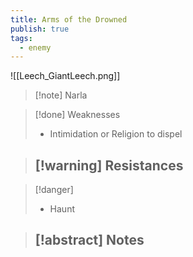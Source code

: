 ```yaml
---
title: Arms of the Drowned
publish: true
tags:
  - enemy
---
```

![[Leech_GiantLeech.png]]
> [!note] Narla
> <span style="font-family: 'Lucida Handwriting'; font-optical-sizing: auto; font-style: normal; word-break: break-word;"><span/>

> [!done] Weaknesses
> - Intimidation or Religion to dispel

> [!warning] Resistances
> - 

> [!danger]
> - Haunt

> [!abstract] Notes
> - 